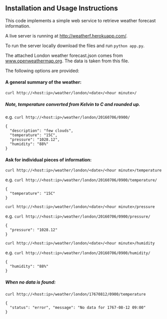 ## Installation and Usage Instructions

This code implements a simple web service to retrieve weather forecast information.

A live server is running at http://weatherf.herokuapp.com/.

To run the server locally download the files and run `python app.py`.

The attached London weather forecast.json comes from www.openweathermap.org. The data is taken from this file.

The following options are provided:

#### A general summary of the weather:
`curl http://<host:ip>/weather/london/<date>/<hour minute>/`

##### Note, temperature converted from Kelvin to C and rounded up.
e.g. `curl http://<host:ip>/weather/london/20160706/0900/`
```
{
  "description": "few clouds",
  "temperature": "15C",
  "pressure": "1028.12",
  "humidity": "88%"
}
```

#### Ask for individual pieces of information:

`curl http://<host:ip>/weather/london/<date>/<hour minute>/temperature`

e.g. `curl http://<host:ip>/weather/london/20160706/0900/temperature/`
```
{
  "temperature": "15C"
}
```

`curl http://<host:ip>/weather/london/<date>/<hour minute>/pressure`

e.g. `curl http://<host:ip>/weather/london/20160706/0900/pressure/`
```
{
  "pressure": "1028.12"
}
```

`curl http://<host:ip>/weather/london/<date>/<hour minute>/humidity`

e.g. `curl http://<host:ip>/weather/london/20160706/0900/humidity/`
```
{
  "humidity": "88%"
}
```

##### When no data is found:
`curl http://<host:ip>/weather/london/17670812/0900/temperature`
```
{
  "status": "error", "message": "No data for 1767-08-12 09:00"
}
```

